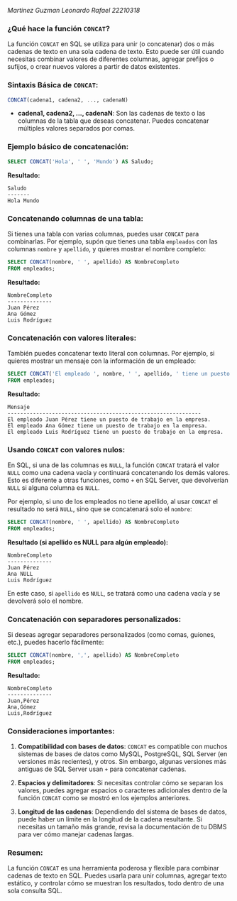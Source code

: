 *Martinez Guzman Leonardo Rafael 22210318*

### **¿Qué hace la función `CONCAT`?**
La función `CONCAT` en SQL se utiliza para unir (o concatenar) dos o más cadenas de texto en una sola cadena de texto. Esto puede ser útil cuando necesitas combinar valores de diferentes columnas, agregar prefijos o sufijos, o crear nuevos valores a partir de datos existentes.

### **Sintaxis Básica de `CONCAT`:**

```sql
CONCAT(cadena1, cadena2, ..., cadenaN)
```

- **cadena1, cadena2, ..., cadenaN**: Son las cadenas de texto o las columnas de la tabla que deseas concatenar. Puedes concatenar múltiples valores separados por comas.

### **Ejemplo básico de concatenación:**

```sql
SELECT CONCAT('Hola', ' ', 'Mundo') AS Saludo;
```

**Resultado:**
```
Saludo
-------
Hola Mundo
```

### **Concatenando columnas de una tabla:**

Si tienes una tabla con varias columnas, puedes usar `CONCAT` para combinarlas. Por ejemplo, supón que tienes una tabla `empleados` con las columnas `nombre` y `apellido`, y quieres mostrar el nombre completo:

```sql
SELECT CONCAT(nombre, ' ', apellido) AS NombreCompleto
FROM empleados;
```

**Resultado:**
```
NombreCompleto
--------------
Juan Pérez
Ana Gómez
Luis Rodríguez
```

### **Concatenación con valores literales:**

También puedes concatenar texto literal con columnas. Por ejemplo, si quieres mostrar un mensaje con la información de un empleado:

```sql
SELECT CONCAT('El empleado ', nombre, ' ', apellido, ' tiene un puesto de trabajo en la empresa.') AS Mensaje
FROM empleados;
```

**Resultado:**
```
Mensaje
-------------------------------------------------------------
El empleado Juan Pérez tiene un puesto de trabajo en la empresa.
El empleado Ana Gómez tiene un puesto de trabajo en la empresa.
El empleado Luis Rodríguez tiene un puesto de trabajo en la empresa.
```

### **Usando `CONCAT` con valores nulos:**

En SQL, si una de las columnas es `NULL`, la función `CONCAT` tratará el valor `NULL` como una cadena vacía y continuará concatenando los demás valores. Esto es diferente a otras funciones, como `+` en SQL Server, que devolverían `NULL` si alguna columna es `NULL`.

Por ejemplo, si uno de los empleados no tiene apellido, al usar `CONCAT` el resultado no será `NULL`, sino que se concatenará solo el `nombre`:

```sql
SELECT CONCAT(nombre, ' ', apellido) AS NombreCompleto
FROM empleados;
```

**Resultado (si apellido es NULL para algún empleado):**
```
NombreCompleto
--------------
Juan Pérez
Ana NULL
Luis Rodríguez
```

En este caso, si `apellido` es `NULL`, se tratará como una cadena vacía y se devolverá solo el nombre.

### **Concatenación con separadores personalizados:**

Si deseas agregar separadores personalizados (como comas, guiones, etc.), puedes hacerlo fácilmente:

```sql
SELECT CONCAT(nombre, ',', apellido) AS NombreCompleto
FROM empleados;
```

**Resultado:**
```
NombreCompleto
--------------
Juan,Pérez
Ana,Gómez
Luis,Rodríguez
```

### **Consideraciones importantes:**
1. **Compatibilidad con bases de datos**: `CONCAT` es compatible con muchos sistemas de bases de datos como MySQL, PostgreSQL, SQL Server (en versiones más recientes), y otros. Sin embargo, algunas versiones más antiguas de SQL Server usan `+` para concatenar cadenas.
   
2. **Espacios y delimitadores**: Si necesitas controlar cómo se separan los valores, puedes agregar espacios o caracteres adicionales dentro de la función `CONCAT` como se mostró en los ejemplos anteriores.

3. **Longitud de las cadenas**: Dependiendo del sistema de bases de datos, puede haber un límite en la longitud de la cadena resultante. Si necesitas un tamaño más grande, revisa la documentación de tu DBMS para ver cómo manejar cadenas largas.

### **Resumen:**
La función `CONCAT` es una herramienta poderosa y flexible para combinar cadenas de texto en SQL. Puedes usarla para unir columnas, agregar texto estático, y controlar cómo se muestran los resultados, todo dentro de una sola consulta SQL.

